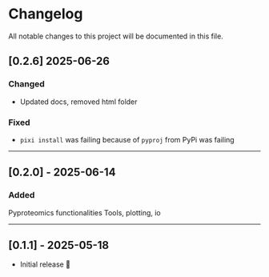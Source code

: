 # Changelog

All notable changes to this project will be documented in this file.

## [0.2.6] 2025-06-26

### Changed
- Updated docs, removed html folder

### Fixed
- `pixi install` was failing because of `pyproj` from PyPi was failing


---

## [0.2.0] - 2025-06-14

### Added
Pyproteomics functionalities
Tools, plotting, io

---

## [0.1.1] - 2025-05-18

- Initial release 🚀
